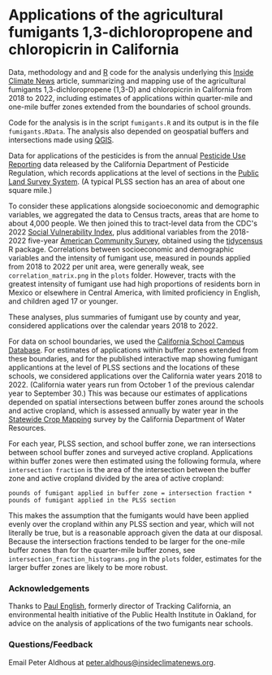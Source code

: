 # Applications of the agricultural fumigants 1,3-dichloropropene and chloropicrin in California

Data, methodology and and [R](https://www.r-project.org/) code for the analysis underlying this [Inside Climate News](https://insideclimatenews.org/news/20122024/california-agricultural-toxic-pesticides-disproportionate-impact/) article, summarizing and mapping use of the agricultural fumigants 1,3-dichloropropene (1,3-D) and chloropicrin in California from 2018 to 2022, including estimates of applications within quarter-mile and one-mile buffer zones extended from the boundaries of school grounds.

Code for the analysis is in the script `fumigants.R` and its output is in the file `fumigants.RData`. The analysis also depended on geospatial buffers and intersections made using [QGIS](https://www.qgis.org/).

Data for applications of the pesticides is from the annual [Pesticide Use Reporting](https://files.cdpr.ca.gov/pub/outgoing/pur_archives/) data released by the California Department of Pesticide Regulation, which records applications at the level of sections in the [Public Land Survey System](https://www.usgs.gov/faqs/do-us-topos-and-national-map-have-a-layer-shows-public-land-survey-system-plss). (A typical PLSS section has an area of about one square mile.)

To consider these applications alongside socioeconomic and demographic variables, we aggregated the data to Census tracts, areas that are home to about 4,000 people. We then joined this to tract-level data from the CDC's 2022 [Social Vulnerability Index](https://www.atsdr.cdc.gov/place-health/php/svi/svi-data-documentation-download.html), plus additional variables from the 2018-2022 five-year [American Community Survey](https://www.census.gov/programs-surveys/acs), obtained using the [tidycensus](https://walker-data.com/tidycensus/) R package. Correlations between socioeconomic and demographic variables and the intensity of fumigant use, measured in pounds applied from 2018 to 2022 per unit area, were generally weak, see `correlation_matrix.png` in the `plots` folder. However, tracts with the greatest intensity of fumigant use had high proportions of residents born in Mexico or elsewhere in Central America, with limited proficiency in English, and children aged 17 or younger.

These analyses, plus summaries of fumigant use by county and year, considered applications over the calendar years 2018 to 2022.

For data on school boundaries, we used the [California School Campus Database](https://www.mapcollaborator.org/mapcollab_cscd/). For estimates of applications within buffer zones extended from these boundaries, and for the published interactive map showing fumigant applicantions at the level of PLSS sections and the locations of these schools, we considered applications over the California water years 2018 to 2022. (California water years run from October 1 of the previous calendar year to September 30.) This was because our estimates of applications depended on spatial intersections between buffer zones around the schools and active cropland, which is assessed annually by water year in the [Statewide Crop Mapping](https://data.cnra.ca.gov/dataset/statewide-crop-mapping) survey by the California Department of Water Resources.

For each year, PLSS section, and school buffer zone, we ran intersections between school buffer zones and surveyed active cropland. Applications within buffer zones were then estimated using the following formula, where `intersection fraction` is the area of the intersection between the buffer zone and active cropland divided by the area of active cropland:

`pounds of fumigant applied in buffer zone = intersection fraction * pounds of fumigant applied in the PLSS section`

This makes the assumption that the fumigants would have been applied evenly over the cropland within any PLSS section and year, which will not literally be true, but is a reasonable approach given the data at our disposal. Because the intersection fractions tended to be larger for the one-mile buffer zones than for the quarter-mile buffer zones, see `intersection_fraction_histograms.png` in the `plots` folder, estimates for the larger buffer zones are likely to be more robust.

### Acknowledgements

Thanks to [Paul English](https://www.linkedin.com/in/paul-english-681a51b/), formerly director of Tracking California, an environmental health initiative of the Public Health Institute in Oakland, for advice on the analysis of applications of the two fumigants near schools.

### Questions/Feedback

Email Peter Aldhous at [peter.aldhous\@insideclimatenews.org](mailto:peter.aldhous@insideclimatenews.org).
